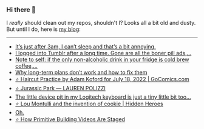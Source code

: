 ### Hi there 👋

I _really_ should clean out my repos, shouldn't I? Looks all a bit old and dusty. But until I do, here is [my blog](https://lostfocus.de/):

--- 

<!-- POST-LIST:START -->
- [It’s just after 3am, I can’t sleep and that’s a bit annoying.](https://lostfocus.de/2022/07/19/230707/)
- [I logged into Tumblr after a long time. Gone are all the boner pill ads,…](https://lostfocus.de/2022/07/18/230705/)
- [Note to self: if the only non-alcoholic drink in your fridge is cold brew coffee,…](https://lostfocus.de/2022/07/18/230702/)
- [Why long-term plans don’t work and how to fix them](https://lostfocus.de/2022/07/18/why-long-term-plans-dont-work-and-how-to-fix-them/)
- [⭐️ Haircut Practice by Adam Koford for July 18, 2022 | GoComics.com](https://lostfocus.de/2022/07/18/230699/)
- [⭐️ Jurassic Park — LAUREN POLIZZI](https://lostfocus.de/2022/07/17/230698/)
- [The little device pit in my Logitech keyboard is just a tiny little bit too…](https://lostfocus.de/2022/07/15/230695/)
- [⭐️ Lou Montulli and the invention of cookie | Hidden Heroes](https://lostfocus.de/2022/07/15/230693/)
- [Oh.](https://lostfocus.de/2022/07/14/230691/)
- [⭐️ How Primitive Building Videos Are Staged](https://lostfocus.de/2022/07/12/230688/)
<!-- POST-LIST:END -->

<!--
**lostfocus/lostfocus** is a ✨ _special_ ✨ repository because its `README.md` (this file) appears on your GitHub profile.

Here are some ideas to get you started:

- 🔭 I’m currently working on ...
- 🌱 I’m currently learning ...
- 👯 I’m looking to collaborate on ...
- 🤔 I’m looking for help with ...
- 💬 Ask me about ...
- 📫 How to reach me: ...
- 😄 Pronouns: ...
- ⚡ Fun fact: ...
-->
